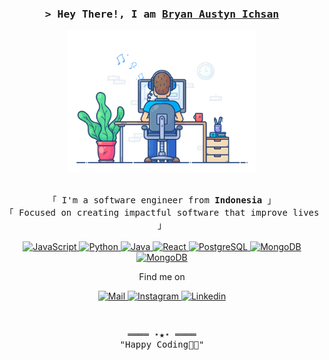 <!-- Title -->
<h3 align="center">
        <samp>&gt; Hey There!, I am
                <b><a target="_blank" href="https://github.com/Bryan375">Bryan Austyn Ichsan</a></b>
        </samp>
</h3>

<div align="center">
  <img src="https://github.com/Bryan375/Bryan375/blob/032a5fa411585ac349279bcdaf1a5eca6a75f416/dev-working_rounded.gif" href="#" alt="CoDiNg RocKs"  width="60%"/>
</div>

<br/>

<p align="center">
        <!-- Intro -->
        <samp>
                「 I'm a software engineer from <b>Indonesia</b> 」
                <br>
                「 Focused on creating impactful software that improve lives</b> 」
                <br>
                <br>
        </samp>
        <!-- Technologies -->
        <!-- JavaScript -->
        <a href="https://github.com/Bryan375?tab=repositories" target="_blank"><img alt="JavaScript"
                        src="https://img.shields.io/badge/JavaScript-F7DF1E?style=for-the-badge&logo=javascript&logoColor=black">
        </a>
        <!-- Python -->
        <a href="https://github.com/Bryan375?tab=repositories" target="_blank"><img alt="Python"
                        src="https://img.shields.io/badge/Python-14354C?style=for-the-badge&logo=python&logoColor=white">
        </a>
        <!-- Java -->
        <a href="https://github.com/Bryan375?tab=repositories" target="_blank"><img alt="Java"
                        src="https://img.shields.io/badge/Java-ED8B00?style=for-the-badge&logo=openjdk&logoColor=white">
        </a>
        <!-- React -->
        <a href="https://github.com/Bryan375?tab=repositories" target="_blank"><img alt="React"
                        src="https://img.shields.io/badge/React-20232A?style=for-the-badge&logo=react&logoColor=61DAFB">
        </a>
        <!-- PostgreSQL -->
        <a href="https://github.com/Bryan375?tab=repositories" target="_blank"><img alt="PostgreSQL"
                        src="https://img.shields.io/badge/PostgreSQL-316192?style=for-the-badge&logo=postgresql&logoColor=white">
        </a>
        <!-- MongoDB --> 
        <a href="https://github.com/Bryan375?tab=repositories" target="_blank"><img alt="MongoDB"
                        src="https://img.shields.io/badge/MongoDB-%234ea94b.svg?style=for-the-badge&logo=mongodb&logoColor=white">
        </a>
        <!-- Redis -->
        <a href="https://github.com/Bryan375?tab=repositories" target="_blank"><img alt="MongoDB"
                        src="https://img.shields.io/badge/Redis-%23DD0031.svg?style=for-the-badge&logo=redis&logoColor=white">
        </a>
</p>

<!-- Details Section -->
<div align="center">
    <p align="center">
        <!-- Social Links -->
        <p>Find me on</p>
        <!-- Mail -->
        <a href="mailto:bryanichsan5@gmail.com" target="_blank"><img alt="Mail"
                src="https://img.shields.io/badge/Gmail-D14836?style=for-the-badge&logo=gmail&logoColor=white">
        </a>
        <!-- Instagram -->
        <a href="https://www.instagram.com/bryanichsan/" target="_blank"><img alt="Instagram"
                src="https://img.shields.io/badge/Instagram-E4405F?style=for-the-badge&logo=instagram&logoColor=white">
        </a>
        <!-- Linkedin -->
        <a href="https://www.linkedin.com/in/bryanaustynichsan/" target="_blank"><img alt="Linkedin"
                src="https://img.shields.io/badge/LinkedIn-0077B5?style=for-the-badge&logo=linkedin&logoColor=white">
        </a>
    </p>
</div>
<br>

<!-- Footer -->
<samp>
    <p align="center">
        ════ ⋆★⋆ ════
        <br>
        "Happy Coding👨‍💻"
    </p>
</samp>
